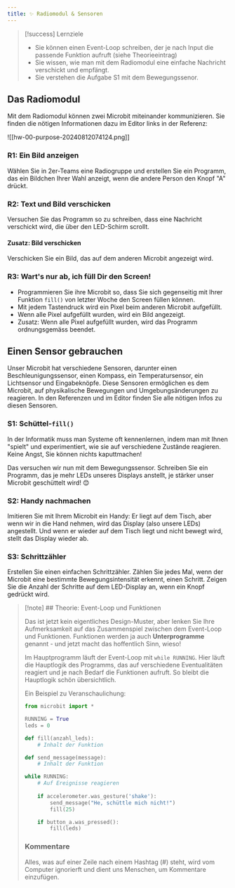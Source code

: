 ```yaml
---
title: ✨ Radiomodul & Sensoren
---
```

> [!success] Lernziele
> 
> - Sie können einen Event-Loop schreiben, der je nach Input die passende Funktion aufruft (siehe Theorieeintrag)
> - Sie wissen, wie man mit dem Radiomodul eine einfache Nachricht verschickt und empfängt.
> - Sie verstehen die Aufgabe S1 mit dem Bewegungssenor.

## Das Radiomodul

Mit dem Radiomodul können zwei Microbit miteinander kommunizieren. Sie finden die nötigen Informationen dazu im Editor links in der Referenz:

![[hw-00-purpose-20240812074124.png]]

### R1: Ein Bild anzeigen

Wählen Sie in 2er-Teams eine Radiogruppe und erstellen Sie ein Programm, das ein Bildchen Ihrer Wahl anzeigt, wenn die andere Person den Knopf "A" drückt.

### R2: Text und Bild verschicken

Versuchen Sie das Programm so zu schreiben, dass eine Nachricht verschickt wird, die über den LED-Schirm scrollt.

#### Zusatz: Bild verschicken
Verschicken Sie ein Bild, das auf dem anderen Microbit angezeigt wird.

### R3: Wart's nur ab, ich füll Dir den Screen!

- Programmieren Sie ihre Microbit so, dass Sie sich gegenseitig mit Ihrer Funktion `fill()` von letzter Woche den Screen füllen können. 
- Mit jedem Tastendruck wird ein Pixel beim anderen Microbit aufgefüllt. 
- Wenn alle Pixel aufgefüllt wurden, wird ein Bild angezeigt. 
- Zusatz: Wenn alle Pixel aufgefüllt wurden, wird das Programm ordnungsgemäss beendet.

## Einen Sensor gebrauchen

Unser Microbit hat verschiedene Sensoren, darunter einen Beschleunigungssensor, einen Kompass, ein Temperatursensor, ein Lichtsensor und Eingabeknöpfe. Diese Sensoren ermöglichen es dem Microbit, auf physikalische Bewegungen und Umgebungsänderungen zu reagieren. In den Referenzen und im Editor finden Sie alle nötigen Infos zu diesen Sensoren.

### S1: Schüttel-`fill()`

In der Informatik muss man Systeme oft kennenlernen, indem man mit Ihnen "spielt" und experimentiert, wie sie auf verschiedene Zustände reagieren. Keine Angst, Sie können nichts kaputtmachen!

Das versuchen wir nun mit dem Bewegungssensor. Schreiben Sie ein Programm, das je mehr LEDs unseres Displays anstellt, je stärker unser Microbit geschüttelt wird! 😊

### S2: Handy nachmachen

Imitieren Sie mit Ihrem Microbit ein Handy: Er liegt auf dem Tisch, aber wenn wir in die Hand nehmen, wird das Display (also unsere LEDs) angestellt. Und wenn er wieder auf dem Tisch liegt und nicht bewegt wird, stellt das Display wieder ab.

### S3: Schrittzähler

Erstellen Sie einen einfachen Schrittzähler. Zählen Sie jedes Mal, wenn der Microbit eine bestimmte Bewegungsintensität erkennt, einen Schritt. Zeigen Sie die Anzahl der Schritte auf dem LED-Display an, wenn ein Knopf gedrückt wird.


> [!note] ## Theorie: Event-Loop und Funktionen
> 
> Das ist jetzt kein eigentliches Design-Muster, aber lenken Sie Ihre Aufmerksamkeit auf das Zusammenspiel zwischen dem Event-Loop und Funktionen. Funktionen werden ja auch **Unterprogramme** genannt - und jetzt macht das hoffentlich Sinn, wieso! 
> 
> Im Hauptprogramm läuft der Event-Loop mit `while RUNNING`. Hier läuft die Hauptlogik des Programms, das auf verschiedene Eventualitäten reagiert und je nach Bedarf die Funktionen aufruft. So bleibt die Hauptlogik schön übersichtlich. 
> 
> Ein Beispiel zu Veranschaulichung:
> 
> ```python
> from microbit import *
> 
> RUNNING = True
> leds = 0
> 
> def fill(anzahl_leds):
>     # Inhalt der Funktion
> 
> def send_message(message):
>     # Inhalt der Funktion
> 
> while RUNNING:
>     # Auf Ereignisse reagieren
>     
>     if accelerometer.was_gesture('shake'):
>         send_message("He, schüttle mich nicht!")
>         fill(25)
> 
>     if button_a.was_pressed():
>         fill(leds)
> ```
> ### Kommentare
> Alles, was auf einer Zeile nach einem Hashtag (#) steht, wird vom Computer ignorierft und dient uns Menschen, um Kommentare einzufügen.

